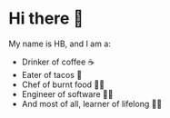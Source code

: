 # Hi there 👋

My name is HB, and I am a:
- Drinker of coffee ☕
- Eater of tacos 🌮
- Chef of burnt food 👨‍🍳
- Engineer of software 👨‍💻
- And most of all, learner of lifelong 👨‍🎓

<!--
**hbthen3rd/hbthen3rd** is a ✨ _special_ ✨ repository because its `README.md` (this file) appears on your GitHub profile.

Here are some ideas to get you started:

- 🔭 I’m currently working on ...
- 🌱 I’m currently learning ...
- 👯 I’m looking to collaborate on ...
- 🤔 I’m looking for help with ...
- 💬 Ask me about ...
- 📫 How to reach me: ...
- 😄 Pronouns: ...
- ⚡ Fun fact: ...
-->
